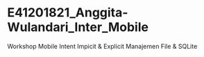 # E41201821_Anggita-Wulandari_Inter_Mobile
Workshop Mobile Intent Impicit &amp; Explicit
Manajemen File & SQLite
